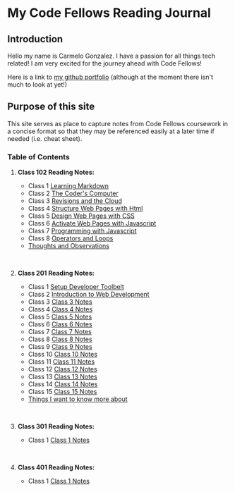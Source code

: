 # My Code Fellows Reading Journal

## Introduction

Hello my name is Carmelo Gonzalez.  I have a passion for all things tech related! I am very excited for the journey ahead with Code Fellows!

Here is a link to [my github portfolio](https://github.com/MelodicXP) (although at the moment there isn't much to look at yet!)

## Purpose of this site

This site serves as place to capture notes from Code Fellows coursework in a concise format so that they may be referenced easily at a later time if needed (i.e. cheat sheet).  

### Table of Contents

1. **Class 102 Reading Notes:**

    * Class 1 [Learning Markdown](102/class1learningmarkdown.md)
    * Class 2 [The Coder's Computer](102/class2thecoderscomputer.md)
    * Class 3 [Revisions and the Cloud](102/class3revisionsandthecloud.md)
    * Class 4 [Structure Web Pages with Html](102/class4structurewebpageswithhtml.md)
    * Class 5 [Design Web Pages with CSS](102/class5designwebpageswithcss.md)
    * Class 6 [Activate Web Pages with Javascript](102/class6activatewebpageswithjavascript.md)
    * Class 7 [Programming with Javascript](102/class7programmingwithjavascript.md)
    * Class 8 [Operators and Loops](102/class8operatorsandloops.md)
    * [Thoughts and Observations](102/thoughts-and-observations.md)

    &nbsp;
2. **Class 201 Reading Notes:**

    * Class 1 [Setup Developer Toolbelt](201/201class1.md)
    * Class 2 [Introduction to Web Development](201/201class2.md)
    * Class 3 [Class 3 Notes](201/201class3.md)
    * Class 4 [Class 4 Notes](201/201class4.md)
    * Class 5 [Class 5 Notes](201/201class5.md)
    * Class 6 [Class 6 Notes](201/201class6.md)
    * Class 7 [Class 7 Notes](201/201class7.md)
    * Class 8 [Class 8 Notes](201/201class8.md)
    * Class 9 [Class 9 Notes](201/201class9.md)
    * Class 10 [Class 10 Notes](201/201class10.md)
    * Class 11 [Class 11 Notes](201/201class11.md)
    * Class 12 [Class 12 Notes](201/201class12.md)
    * Class 13 [Class 13 Notes](201/201class13.md)
    * Class 14 [Class 14 Notes](201/201class14.md)
    * Class 15 [Class 15 Notes](201/201class15.md)
    * [Things I want to know more about](201/things-I-want-to-know-more-about.md)

    &nbsp;
3. **Class 301 Reading Notes:**

    * Class 1 [Class 1 Notes](301/301class1.md)

    &nbsp;
4. **Class 401 Reading Notes:**

    * Class 1 [Class 1 Notes](401/401class1.md)